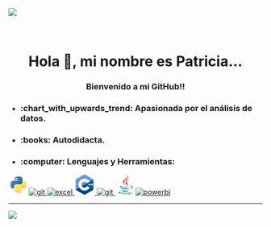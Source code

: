![](https://media.giphy.com/media/OBnIvqqpKFbZam9Wmj/giphy.gif)


<br><h1 align="center">Hola 👋, mi nombre es Patricia...</h1>
<h3 align="center">Bienvenido a mi GitHub!!</h3>

* <h3 align="left">:chart_with_upwards_trend: Apasionada por el análisis de datos.</h3>
* <h3 align="left">:books: Autodidacta.</h3>
* <h3 align="left">:computer: Lenguajes y Herramientas:</h3>
<a href="https://www.w3schools.com/cpp/" target="_blank"><img src="https://raw.githubusercontent.com/devicons/devicon/master/icons/python/python-original.svg" alt="python" width="40" height="40"/><img src="https://www.svgrepo.com/show/255832/sql.svg" alt="git" width="40" height="40"/>  <img src="https://www.svgrepo.com/show/303193/microsoft-excel-2013-logo.svg" alt="excel" width="40" height="40"/> <img src="https://raw.githubusercontent.com/devicons/devicon/master/icons/cplusplus/cplusplus-original.svg" alt="cplusplus" width="40" height="40"/> </a> <a href="https://git-scm.com/" target="_blank"> <img src="https://www.vectorlogo.zone/logos/git-scm/git-scm-icon.svg" alt="git" width="40" height="40"/> </a> <a href="https://www.java.com" target="_blank"> <img src="https://raw.githubusercontent.com/devicons/devicon/master/icons/java/java-original.svg" alt="java" width="40" height="40"/><a href="https://www.python.org" target="_blank"><img src="https://github.com/microsoft/PowerBI-Icons/blob/main/SVG/Power-BI.svg" alt="powerbi" width="40" height="40"/></a> 
<br>

---
<img src="https://komarev.com/ghpvc/?username=patlpxD&style=for-the-badge&color=lightgrey">
